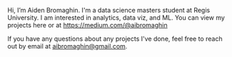 Hi, I’m Aiden Bromaghin. I'm a data science masters student at Regis University. 
I am interested in analytics, data viz, and ML. You can view my projects here or at https://medium.com/@aibromaghin

If you have any questions about any projects I've done, feel free to reach out by email at aibromaghin@gmail.com.
